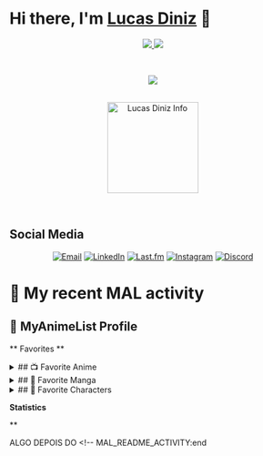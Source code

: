 # Hi there, I'm [Lucas Diniz](#) 👋

<p align="center">
   <a href="https://www.linkedin.com/in/lucas-diniz-ostroski/">
      <img src="https://img.shields.io/badge/-LucasDiniz-blue?style=flat-square&logo=Linkedin&logoColor=white&link=https://www.linkedin.com/in/lucas-diniz-ostroski/" />
  </a>
      <img src="https://img.shields.io/github/followers/LucasHenriqueDiniz?label=Follow&style=social" />
 </p>

&nbsp;

<p align="center">
   <a href="https://skillicons.dev">
    <img src="https://skillicons.dev/icons?i=js,html,css,ae,aws,arduino,blender,c,docker,figma,bots,ai,jquery,mongodb,mysql,nextjs,nodejs,npm,ps,pr,py,react,redux,tailwind,ts,unreal,vite&perline=9" />
  </a>
 </p>
&nbsp;

<div align="center">
<img align="center" alt="Lucas Diniz Info" height=160 src="https://github-readme-stats.vercel.app/api/top-langs/?username=LucasHenriqueDiniz&layout=compact&rank_icon=github&hide_rank=true&theme=nord&show_icons=true">
</div>


&nbsp;

<!-- Connect with me -->

## Social Media

<p align="center">
  <a href="mailto:lucas.diniz.hdo@gmail.com"><img src="https://img.shields.io/badge/Gmail-D14836?style=for-the-badge&logo=gmail&logoColor=white" alt="Email"/></a>
  <a href="https://www.linkedin.com/in/lucas-diniz-ostroski/"><img src="https://img.shields.io/badge/LinkedIn-0077B5?style=for-the-badge&logo=linkedin&logoColor=white" alt="LinkedIn"/></a>
  <a href="https://www.last.fm/pt/user/Amayacrab"><img src="https://img.shields.io/badge/last.fm-D51007?style=for-the-badge&logo=last.fm&logoColor=white" alt="Last.fm"/></a>
  <a href="https://www.instagram.com/lucasdinizostroski/"><img src="https://img.shields.io/badge/Instagram-E4405F?style=for-the-badge&logo=instagram&logoColor=white" alt="Instagram"/></a>
  <a href="https://discord.gg/GUMxfxHc"><img src="https://img.shields.io/badge/Discord-5865F2?style=for-the-badge&logo=discord&logoColor=white" alt="Discord"/></a>
</p>

# 🌸 My recent MAL activity

<!-- MAL_README_ACTIVITY:start -->

## 🔸 MyAnimeList Profile

** Favorites **
<details><summary>## 📺 Favorite Anime</summary><p align="center" width="100%"><a width="100%" href="https://myanimelist.net/anime/5081/Bakemonogatari" overflow="hidden"><img src="https://cdn.myanimelist.net/images/anime/11/75274.webp?s=950c09e4c176ebfb7536962be2b1bae5" alt="Bakemonogatari" width="20%" height="240" max-width="20%" max-height="240" title="Bakemonogatari" /></a><a width="100%" href="https://myanimelist.net/anime/1698/Nodame_Cantabile" overflow="hidden"><img src="https://cdn.myanimelist.net/images/anime/9/11986.webp?s=e586004bf43e678f7a93a301859adf1b" alt="Nodame Cantabile" width="20%" height="240" max-width="20%" max-height="240" title="Nodame Cantabile" /></a><a width="100%" href="https://myanimelist.net/anime/4224/Toradora" overflow="hidden"><img src="https://cdn.myanimelist.net/images/anime/13/22128.webp?s=fa7d47bc3bec4cd26d628c5760228c99" alt="Toradora!" width="20%" height="240" max-width="20%" max-height="240" title="Toradora!" /></a><a width="100%" href="https://myanimelist.net/anime/3702/Detroit_Metal_City" overflow="hidden"><img src="https://cdn.myanimelist.net/images/anime/3/9853.webp?s=d573d17bf570bef4da8adde3d5139da6" alt="Detroit Metal City" width="20%" height="240" max-width="20%" max-height="240" title="Detroit Metal City" /></a><a width="100%" href="https://myanimelist.net/anime/30831/Kono_Subarashii_Sekai_ni_Shukufuku_wo" overflow="hidden"><img src="https://cdn.myanimelist.net/images/anime/1895/142748.webp?s=725fe8c638210f856406b86149af016e" alt="Kono Subarashii Sekai ni Shukufuku wo!" width="20%" height="240" max-width="20%" max-height="240" title="Kono Subarashii Sekai ni Shukufuku wo!" /></a></p></details><details><summary>## 📖 Favorite Manga</summary><p align="center" width="100%"><a width="100%" href="https://myanimelist.net/manga/14893/Monogatari_Series__First_Season" overflow="hidden"><img src="https://cdn.myanimelist.net/images/manga/2/279887.webp?s=56fb228c092b690f9014afcbbe2ce548" alt="Monogatari Series: First Season" width="20%" height="240" max-width="20%" max-height="240" title="Monogatari Series: First Season" /></a><a width="100%" href="https://myanimelist.net/manga/28533/Watashi_ga_Motenai_no_wa_Dou_Kangaetemo_Omaera_ga_Warui" overflow="hidden"><img src="https://cdn.myanimelist.net/images/manga/5/63521.webp?s=bab4088dfa68ddad739a3d52bc1140b3" alt="Watashi ga Motenai no wa Dou Kangaetemo Omaera ga Warui!" width="20%" height="240" max-width="20%" max-height="240" title="Watashi ga Motenai no wa Dou Kangaetemo Omaera ga Warui!" /></a><a width="100%" href="https://myanimelist.net/manga/93516/SQ__Begin_W_Your_Name" overflow="hidden"><img src="https://cdn.myanimelist.net/images/manga/3/165495.webp?s=a4e234007e6bf094a588a9051416b6e1" alt="SQ: Begin W/Your Name!" width="20%" height="240" max-width="20%" max-height="240" title="SQ: Begin W/Your Name!" /></a><a width="100%" href="https://myanimelist.net/manga/102997/Saotome_Senshu_Hitakakusu" overflow="hidden"><img src="https://cdn.myanimelist.net/images/manga/1/189746.webp?s=9b6f15b5d41c6afca9b438698528ad5a" alt="Saotome Senshu, Hitakakusu" width="20%" height="240" max-width="20%" max-height="240" title="Saotome Senshu, Hitakakusu" /></a><a width="100%" href="https://myanimelist.net/manga/31/Lovely★Complex" overflow="hidden"><img src="https://cdn.myanimelist.net/images/manga/1/209659.webp?s=7ccf416ea0711f702a361c90fd258603" alt="Lovely★Complex" width="20%" height="240" max-width="20%" max-height="240" title="Lovely★Complex" /></a></p></details><details><summary>## 🌸 Favorite Characters</summary><p align="center" width="100%"><a width="100%" href="https://myanimelist.net/character/22037/Hitagi_Senjougahara" overflow="hidden"><img src="https://cdn.myanimelist.net/images/characters/11/287902.webp?s=559b750212c5338e987b3d0ebac9d810" alt="Senjougahara, Hitagi" width="20%" height="240" max-width="20%" max-height="240" title="Senjougahara, Hitagi" /></a><a width="100%" href="https://myanimelist.net/character/1185/Megumi_Noda" overflow="hidden"><img src="https://cdn.myanimelist.net/images/characters/11/92497.webp?s=f8d450c55e9f47ee9b6cb93c9cb5a098" alt="Noda, Megumi" width="20%" height="240" max-width="20%" max-height="240" title="Noda, Megumi" /></a><a width="100%" href="https://myanimelist.net/character/12064/Taiga_Aisaka" overflow="hidden"><img src="https://cdn.myanimelist.net/images/characters/11/514086.webp?s=87920301db499bb344d2efd437699bc4" alt="Aisaka, Taiga" width="20%" height="240" max-width="20%" max-height="240" title="Aisaka, Taiga" /></a><a width="100%" href="https://myanimelist.net/character/22054/Suruga_Kanbaru" overflow="hidden"><img src="https://cdn.myanimelist.net/images/characters/11/222449.webp?s=807b29db48805d06f863451ae8b44d27" alt="Kanbaru, Suruga" width="20%" height="240" max-width="20%" max-height="240" title="Kanbaru, Suruga" /></a><a width="100%" href="https://myanimelist.net/character/50057/Tomoko_Kuroki" overflow="hidden"><img src="https://cdn.myanimelist.net/images/characters/15/212635.webp?s=d3756e5ae6e0e0f03736ba6f464227a2" alt="Kuroki, Tomoko" width="20%" height="240" max-width="20%" max-height="240" title="Kuroki, Tomoko" /></a><a width="100%" href="https://myanimelist.net/character/153859/Yae_Saotome" overflow="hidden"><img src="https://cdn.myanimelist.net/images/characters/12/538425.webp?s=6fcca0ca41d34078b13f35c57dd80804" alt="Saotome, Yae" width="20%" height="240" max-width="20%" max-height="240" title="Saotome, Yae" /></a><a width="100%" href="https://myanimelist.net/character/6977/Sawako_Kuronuma" overflow="hidden"><img src="https://cdn.myanimelist.net/images/characters/6/120945.webp?s=b66012c0e8676ef7a444e429ed06e184" alt="Kuronuma, Sawako" width="20%" height="240" max-width="20%" max-height="240" title="Kuronuma, Sawako" /></a></p></details>

**Statistics**


**



<!-- MAL_README_ACTIVITY:end -->



ALGO DEPOIS DO <!-- MAL_README_ACTIVITY:end 
